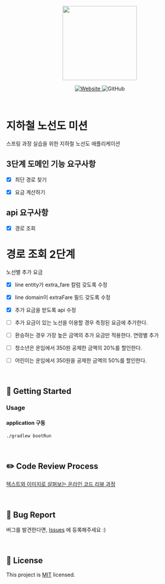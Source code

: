 <p align="center">
    <img width="200px;" src="https://raw.githubusercontent.com/woowacourse/atdd-subway-admin-frontend/master/images/main_logo.png"/>
</p>
<p align="center">
  <a href="https://techcourse.woowahan.com/c/Dr6fhku7" alt="woowacourse subway">
    <img alt="Website" src="https://img.shields.io/website?url=https%3A%2F%2Fedu.nextstep.camp%2Fc%2FR89PYi5H">
  </a>
  <img alt="GitHub" src="https://img.shields.io/github/license/woowacourse/atdd-subway-map">
</p>

<br>

# 지하철 노선도 미션
스프링 과정 실습을 위한 지하철 노선도 애플리케이션  

## 3단계 도메인 기능 요구사항  
- [x] 최단 경로 찾기
- [x] 요금 계산하기


## api 요구사항  
- [x] 경로 조회



# 경로 조회 2단계
노선별 추가 요금
- [x] line entity가 extra_fare 칼럼 갖도록 수정
- [x] line domain이 extraFare 필드 갖도록 수정
- [x] 추가 요금을 받도록 api 수정
- [ ] 추가 요금이 있는 노선을 이용할 경우 측정된 요금에 추가한다.
- [ ] 환승하는 경우 가장 높은 금액의 추가 요금만 적용한다.
연령별 추가 
- [ ] 청소년은 운임에서 350원 공제한 금액의 20%를 할인한다.
- [ ] 어린이는 운임에서 350원을 공제한 금액의 50%를 할인한다.


<br>

## 🚀 Getting Started
### Usage
#### application 구동
```
./gradlew bootRun
```
<br>

## ✏️ Code Review Process
[텍스트와 이미지로 살펴보는 온라인 코드 리뷰 과정](https://github.com/next-step/nextstep-docs/tree/master/codereview)

<br>

## 🐞 Bug Report

버그를 발견한다면, [Issues](https://github.com/woowacourse/atdd-subway-map/issues) 에 등록해주세요 :)

<br>

## 📝 License

This project is [MIT](https://github.com/woowacourse/atdd-subway-map/blob/master/LICENSE) licensed.
